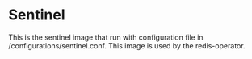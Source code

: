 # Sentinel

This is the sentinel image that run with configuration file in /configurations/sentinel.conf.
This image is used by the redis-operator.
